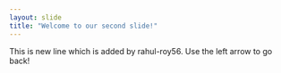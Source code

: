 ```yaml
---
layout: slide
title: "Welcome to our second slide!"
---
```

This is new line which is added by rahul-roy56.
Use the left arrow to go back!
